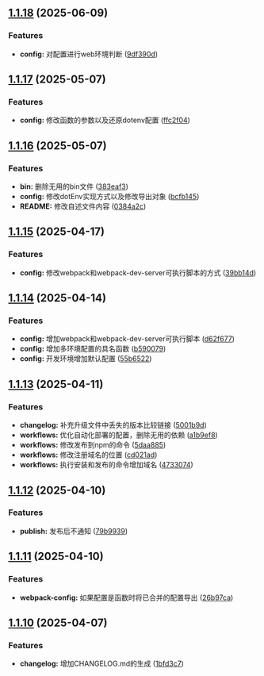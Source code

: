 ## [1.1.18](https://github.com/pieced-team/webpack-config/compare/v1.1.17...v1.1.18) (2025-06-09)


### Features

* **config:** 对配置进行web环境判断 ([9df390d](https://github.com/pieced-team/webpack-config/commit/9df390d9e75404893683db8f6fa0705499a44643))



## [1.1.17](https://github.com/pieced-team/webpack-config/compare/v1.1.16...v1.1.17) (2025-05-07)


### Features

* **config:** 修改函数的参数以及还原dotenv配置 ([ffc2f04](https://github.com/pieced-team/webpack-config/commit/ffc2f045f17764a25b4bb498bfe2625c1bcccfce))



## [1.1.16](https://github.com/pieced-team/webpack-config/compare/v1.1.15...v1.1.16) (2025-05-07)


### Features

* **bin:** 删除无用的bin文件 ([383eaf3](https://github.com/pieced-team/webpack-config/commit/383eaf3b7540e8a18500b8452ba187d7d669e9fe))
* **config:** 修改dotEnv实现方式以及修改导出对象 ([bcfb145](https://github.com/pieced-team/webpack-config/commit/bcfb1455ad12a18f34e74624eed8348c8a77f9cc))
* **README:** 修改自述文件内容 ([0384a2c](https://github.com/pieced-team/webpack-config/commit/0384a2cfd5473955270982eba9865f540bc808b6))



## [1.1.15](https://github.com/pieced-team/webpack-config/compare/v1.1.14...v1.1.15) (2025-04-17)


### Features

* **config:** 修改webpack和webpack-dev-server可执行脚本的方式 ([39bb14d](https://github.com/pieced-team/webpack-config/commit/39bb14dc5513eedee7c8e01413d6270e2d2a7119))



## [1.1.14](https://github.com/pieced-team/webpack-config/compare/v1.1.13...v1.1.14) (2025-04-14)


### Features

* **config:** 增加webpack和webpack-dev-server可执行脚本 ([d62f677](https://github.com/pieced-team/webpack-config/commit/d62f677846e526963d4b013953e13fefafb05baf))
* **config:** 增加多环境配置的具名函数 ([b590079](https://github.com/pieced-team/webpack-config/commit/b590079eaf08fac4c110ef75b5964f6c664a613c))
* **config:** 开发环境增加默认配置 ([55b6522](https://github.com/pieced-team/webpack-config/commit/55b652297896769693fd19b29ccbfbed58c6a7d0))



## [1.1.13](https://github.com/pieced-team/webpack-config/compare/v1.1.12...v1.1.13) (2025-04-11)


### Features

* **changelog:** 补充升级文件中丢失的版本比较链接 ([5001b9d](https://github.com/pieced-team/webpack-config/commit/5001b9da2416d02996aafe6033babac207137f55))
* **workflows:** 优化自动化部署的配置，删除无用的依赖 ([a1b9ef8](https://github.com/pieced-team/webpack-config/commit/a1b9ef808da272ac25d5c4b2b2d53e2885bba5c5))
* **workflows:** 修改发布到npm的命令 ([5daa885](https://github.com/pieced-team/webpack-config/commit/5daa885d1dc89a7eb972571c6c63e4e6a8878b61))
* **workflows:** 修改注册域名的位置 ([cd021ad](https://github.com/pieced-team/webpack-config/commit/cd021ad7fda4121f2b5609a04304da9282705548))
* **workflows:** 执行安装和发布的命令增加域名 ([4733074](https://github.com/pieced-team/webpack-config/commit/4733074e55af0107c7a0c4dc1e95187313709808))



## [1.1.12](https://github.com/pieced-team/webpack-config/compare/v1.1.11...v1.1.12) (2025-04-10)


### Features

* **publish:** 发布后不通知 ([79b9939](https://github.com/pieced-team/webpack-config/commit/79b99398bcd604dd55ac7f847960b4134211c0ba))



## [1.1.11](https://github.com/pieced-team/webpack-config/compare/v1.1.10...v1.1.11) (2025-04-10)


### Features

* **webpack-config:** 如果配置是函数时将已合并的配置导出 ([26b97ca](https://github.com/pieced-team/webpack-config/commit/26b97ca919e9f4d4879f0592dc2dc7445d06fbbb))



## [1.1.10](https://github.com/pieced-team/webpack-config/compare/1bfd3c7bf27d88ab3b3ee327f94da8bcd268ab68...v1.1.10) (2025-04-07)


### Features

* **changelog:** 增加CHANGELOG.md的生成 ([1bfd3c7](https://github.com/pieced-team/webpack-config/commit/1bfd3c7bf27d88ab3b3ee327f94da8bcd268ab68))



